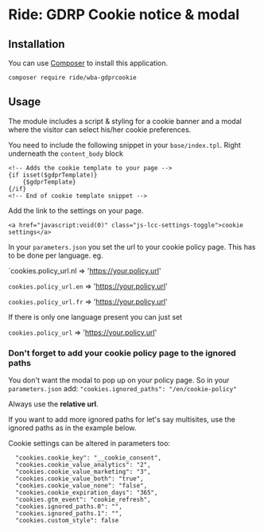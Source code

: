 # Ride: GDRP Cookie notice & modal

## Installation

You can use [Composer](http://getcomposer.org) to install this application.

```
composer require ride/wba-gdprcookie
```

## Usage

The module includes a script & styling for a cookie banner and a modal where the visitor can select his/her cookie preferences.

You need to include the following snippet in your `base/index.tpl`. 
Right underneath the `content_body` block

```smarty
<!-- Adds the cookie template to your page -->
{if isset($gdprTemplate)}
    {$gdprTemplate}
{/if}
<!-- End of cookie template snippet -->
```

Add the link to the settings on your page.
```
<a href="javascript:void(0)" class="js-lcc-settings-toggle">cookie settings</a>
```

In your `parameters.json` you set the url to your cookie policy page.
This has to be done per language.
eg.

`cookies.policy_url.nl => 'https://your.policy.url'

`cookies.policy_url.en` => 'https://your.policy.url'

`cookies.policy_url.fr` => 'https://your.policy.url'

If there is only one language present you can just set

`cookies.policy_url` => 'https://your.policy.url'

### Don't forget to add your cookie policy page to the ignored paths
You don't want the modal to pop up on your policy page.
So in your `parameters.json` add:
`"cookies.ignored_paths": "/en/cookie-policy"`

Always use the __relative url__.

If you want to add more ignored paths for let's say multisites,
use the ignored paths as in the example below.

Cookie settings can be altered in parameters too:
```
  "cookies.cookie_key": "__cookie_consent",
  "cookies.cookie_value_analytics": "2",
  "cookies.cookie_value_marketing": "3",
  "cookies.cookie_value_both": "true",
  "cookies.cookie_value_none": "false",
  "cookies.cookie_expiration_days": "365",
  "cookies.gtm_event": "cookie_refresh",
  "cookies.ignored_paths.0": "",
  "cookies.ignored_paths.1": "",
  "cookies.custom_style": false
```

 
